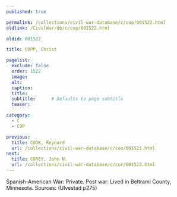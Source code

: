 ```yaml
---
published: true

permalink: /collections/civil-war-database/c/cop/001522.html
oldlink: /CivilWar/db/c/cop/001522.html

oldid: 001522

title: COPP, Christ

pagelist:
  exclude: false
  order: 1522
  image: 
  alt:
  caption:
  title:
  subtitle:      # Defaults to page subtitle
  teaser:

category: 
  - C 
  - COP

previous:
  title: COOK, Reynard
  url: /collections/civil-war-database/c/coo/001521.html  
next:
  title: COREY, John N.
  url: /collections/civil-war-database/c/cor/001523.html   
---
```

Spanish-American War: Private. Post war: Lived in Beltrami County, Minnesota. Sources: (Ulvestad p275)